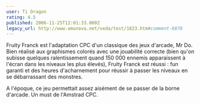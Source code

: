 ```yaml
---
user: Ti Dragon
rating: 4.5
published: 2006-11-25T12:01:33.000Z
legacy_url: http://www.emunova.net/veda/test/1823.htm#comment-6878
---
```

Fruity Franck est l'adaptation CPC d'un classique des jeux d'arcade, Mr Do. Bien réalisé aux graphismes colorés avec une jouabilité correcte (bien qu'on subisse quelques ralentissement quand 150 000 ennemis apparaissent à l'écran dans les niveaux les plus élevés), Fruity Franck est réussi : fun garanti et des heures d'acharnement pour réussir à passer les niveaux en se débarrassant des monstres.

A l'époque, ce jeu permettait assez aisément de se passer de la borne d'arcade. Un must de l'Amstrad CPC.